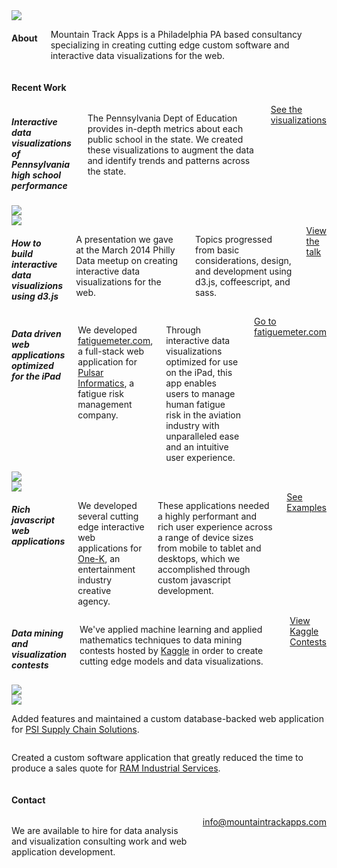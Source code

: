 <div class="container">
  <div class="row header">
  	<div class="medium-6 small-12 columns">
  	  <img src='images/logo_med_no_bg.png'>
  	</div>
  	<div class="medium-5 small-12 medium-offset-1 columns">
  	  <h4>About</h4>
  	  <p>Mountain Track Apps is a Philadelphia PA based consultancy specializing in creating cutting edge custom software and interactive data visualizations for the web.
  	</div>
  </div>
  <div class="row">
    <div class="small-12 columns">
      <h4>Recent Work</h4>
    </div>
  </div>

  <div class="project row">
    <div class="small-12 medium-5 columns">
      <h5>Interactive data visualizations of Pennsylvania high school performance</h5>
      <p>
        The Pennsylvania Dept of Education provides in-depth metrics about each public school in the state. We created these visualizations to augment the data and identify trends and patterns across the state.
      </p>
      <a href="pa_schools" class="button small radius">See the visualizations</a>
    </div>
    <div class="small-12 medium-7 columns">
      <a href="pa_schools"><img src='images/pa_schools.png'></a>
    </div>
  </div>

  <div class="project row">
    <div class="small-12 medium-6 columns">
      <a href="data_viz"><img src='images/data_viz.png'></a>
    </div>
    <div class="small-12 medium-6 columns">
      <h5>How to build interactive data visualizions using d3.js</h5>
      <p>A presentation we gave at the March 2014 Philly Data meetup on creating interactive data visualizations for the web.</p>
      <p>Topics progressed from basic considerations, design, and development using d3.js, coffeescript, and sass.</p>
      <a href="data_viz" class="button small radius">View the talk</a>
    </div>
  </div>

  <div class="project row">
    <div class="small-12 medium-8 columns">
      <h5>Data driven web applications optimized for the iPad</h5>
      <p>We developed <a href="http://fatiguemeter.com" target="_blank">fatiguemeter.com</a>, a full-stack web application for <a href="http://pulsarinformatics.com" target="_blank">Pulsar Informatics</a>, a fatigue risk management company.</p>
      <p>Through interactive data visualizations optimized for use on the iPad, this app enables users to manage human fatigue risk in the aviation industry with unparalleled ease and an intuitive user experience.</p>
      <a href="http://fatiguemeter.com" target="_blank" class="button small radius">Go to fatiguemeter.com</a>
    </div>
    <div class="small-12 medium-4 columns">
      <a href="http://fatiguemeter.com" target="_blank"><img src='images/fatigue_meter.png'></a>
    </div>
  </div>

  <div class="project row">
    <div class="small-12 medium-5 columns">
      <a href="http://http://work.one-k.com/" target="_blank"><img src='images/one_k_mos.png'></a>
    </div>
    <div class="small-12 medium-7 columns">
      <h5>Rich javascript web applications</h5>
      <p>We developed several cutting edge interactive web applications for <a href="http://one-k.com">One-K</a>, an entertainment industry creative agency.</p>
      <p>These applications needed a highly performant and rich user experience across a range of device sizes from mobile to tablet and desktops, which we accomplished through custom javascript development.</p>
      <a href="http://work.one-k.com/" target="_blank" class="button small radius">See Examples</a>
    </div>
  </div>

  <div class="project row">
    <div class="small-12 medium-4 columns">
      <h5>Data mining and visualization contests</h5>
    	<p>We've applied machine learning and applied mathematics techniques to data mining contests hosted by <a href="http://www.kaggle.com" target="_blank">Kaggle</a> in order to create cutting edge models and data visualizations.</p>
      <a href="http://www.kaggle.com/users/50679/mike-stubna" target="_blank" class="button small radius">View Kaggle Contests</a>
    </div>
    <div class="small-6 medium-4 columns">
      <a href="https://www.kaggle.com/c/harvard-business-review-vision-statement-prospect/prospector#120" target="_blank"><img src='images/kaggle_2.png'></a>
    </div>
    <div class="small-6 medium-4 columns">
      <a href="https://www.kaggle.com/c/harvard-business-review-vision-statement-prospect/prospector#120" target="_blank"><img src='images/kaggle.png'></a>
    </div>
  </div>

  <div class="project row">
    <div class="small-12 columns">
  	 <p>Added features and maintained a custom database-backed web application for <a href="http://www.psiscs.com" target="_blank">PSI Supply Chain Solutions</a>.</p>
    </div>
  </div>
  <div class="project row">
    <div class="small-12 columns">
  	 <p>Created a custom software application that greatly reduced the time to produce a sales quote for <a href="http://ramindustrialservices.com/" target="_blank">RAM Industrial Services</a>.</p>
    </div>
  </div>

  <div class="row">
    <div class="small-12 columns">
      <h4>Contact</h4>
    </div>
  </div>
  <div class="row footer">
    <div class="small-12 columns">
      <p>We are available to hire for data analysis and visualization consulting work and web application development.</p>
      <a href="mailto:info@mountaintrackapps.com">info@mountaintrackapps.com</a>
    </div>
  </div>
</div>

